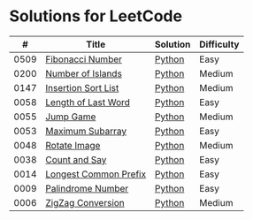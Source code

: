 # Solutions for LeetCode
 
 | # | Title | Solution | Difficulty |
|---| ----- | -------- | ---------- |
| 0509 | [Fibonacci Number](https://leetcode.com/problems/fibonacci-number/) | [Python](./python/0509_Fibonacci_Number.py) | Easy |
| 0200 | [Number of Islands](https://leetcode.com/problems/number-of-islands/) | [Python](./python/0200_Number_of_Islands.py) | Medium |
| 0147 | [Insertion Sort List](https://leetcode.com/problems/insertion-sort-list/) | [Python](./python/0147_Insertion_Sort_List.py) | Medium |
| 0058 | [Length of Last Word](https://leetcode.com/problems/length-of-last-word/) | [Python](./python/0058_Length_of_Last_Word.py) | Easy |
| 0055 | [Jump Game](https://leetcode.com/problems/jump-game/) | [Python](./python/0055_Jump_Game.py) | Medium |
| 0053 | [Maximum Subarray](https://leetcode.com/problems/maximum-subarray/) | [Python](./python/0053_Maximum_Subarray.py) | Easy |
| 0048 | [Rotate Image](https://leetcode.com/problems/rotate-image/) | [Python](./python/0048_Rotate_Image.py) | Medium |
| 0038 | [Count and Say](https://leetcode.com/problems/count-and-say/) | [Python](./python/0038_Count_and_Say.py) | Easy |
| 0014 | [Longest Common Prefix](https://leetcode.com/problems/longest-common-prefix/) | [Python](./python/0014_Longest_Common_Prefix.py) | Easy |
| 0009 | [Palindrome Number](https://leetcode.com/problems/palindrome-number/) | [Python](./python/0009_Palindrome_Number.py) | Easy |
| 0006 | [ZigZag Conversion](https://leetcode.com/problems/zigzag-conversion/) | [Python](./python/0006_ZigZag_Conversion.py) | Medium |
